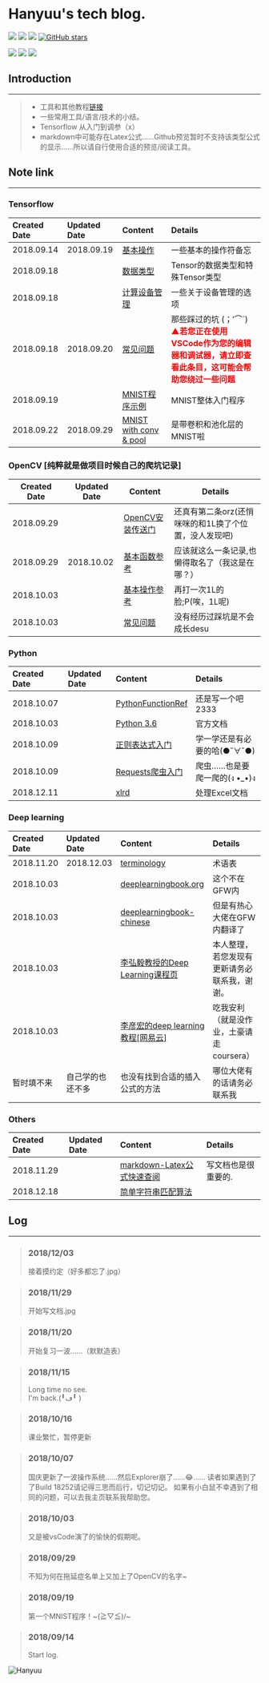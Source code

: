 # Hanyuu's tech blog.
[![](https://img.shields.io/github/downloads/atom/atom/total.svg)](https://github.com/HanyuuFurude/TechBlog/archive/master.zip)
[![](https://img.shields.io/github/issues/HanyuuFurude/TechBlog.svg)](https://github.com/HanyuuFurude/TechBlog/issues)
[![](https://img.shields.io/github/license/HanyuuFurude/TechBlog.svg)](https://github.com/HanyuuFurude/TechBlog/blob/master/LICENSE)
[![GitHub stars](https://img.shields.io/github/stars/HanyuuFurude/TechBlog.svg)](https://github.com/HanyuuFurude/TechBlog/stargazers)

![](https://img.shields.io/badge/language-Python_3.6-blue.svg)
![](https://img.shields.io/badge/package-Tensorflow-blue.svg)
![](https://img.shields.io/badge/package-OpenCV_python-blue.svg)
## Introduction
***
> - 工具和其他教程[链接](https://hanyuufurude.github.io/)
> - 一些常用工具/语言/技术的小结。
> - Tensorflow 从入门到调参（x）
> - markdown中可能存在Latex公式……Github预览暂时不支持该类型公式的显示……所以请自行使用合适的预览/阅读工具。
## Note link
***
### Tensorflow
| Created Date | Updated Date | Content                                                                    | Details                                                                                                                                    |
| :----------- | :----------- | :------------------------------------------------------------------------- | :----------------------------------------------------------------------------------------------------------------------------------------- |
| 2018.09.14   | 2018.09.19   | [基本操作](studyNotes/tensorflow/Leadin/Leadin.md)                         | 一些基本的操作符备忘                                                                                                                       |
| 2018.09.18   |              | [数据类型](studyNotes/tensorflow/Tensor/Tensor.md)                         | Tensor的数据类型和特殊Tensor类型                                                                                                           |
| 2018.09.18   |              | [计算设备管理](studyNotes/tensorflow/DeviceManage/DeviceManage.md)         | 一些关于设备管理的选项                                                                                                                     |
| 2018.09.18   | 2018.09.20   | [常见问题](studyNotes/tensorflow/CommomQuestion/CommomQuestion.md)         | 那些踩过的坑 (；′⌒`)<br><font color=red>**▲若您正在使用VSCode作为您的编辑器和调试器，请立即查看此条目，这可能会帮助您绕过一些问题**</font> |
| 2018.09.19   |              | [MNIST程序示例](studyNotes/tensorflow/Example/Leadin.py)                   | MNIST整体入门程序                                                                                                                          |
| 2018.09.22   | 2018.09.29   | [MNIST with conv & pool](studyNotes/tensorflow/Example/MNIST_Conv&Pool.md) | 是带卷积和池化层的MNIST啦                                                                                                                  |
### OpenCV [纯粹就是做项目时候自己的爬坑记录]
| Created Date | Updated Date | Content                                                                                                                                                             | Details                                               |
| ------------ | ------------ | ------------------------------------------------------------------------------------------------------------------------------------------------------------------- | ----------------------------------------------------- |
| 2018.09.29   |              | [OpenCV安装传送门](https://docs.opencv.org/3.0-beta/doc/py_tutorials/py_setup/py_table_of_contents_setup/py_table_of_contents_setup.html#py-table-of-content-setup) | 还真有第二条orz(还悄咪咪的和1L换了个位置，没人发现吧) |
| 2018.09.29   | 2018.10.02   | [基本函数参考](studyNotes/OpenCV/OpenCVFunctionRef.md)                                                                                                              | 应该就这么一条记录,也懒得取名了（我这是在哪？）       |
| 2018.10.03   |              | [基本操作参考](studyNotes/OpenCV/OpenCVBasicOperations.md)                                                                                                          | 再打一次1L的脸;P(唉，1L呢)                            |
| 2018.10.03   |              | [常见问题](studyNotes/OpenCV/OpenCVCommomQuestion.md)                                                                                                               | 没有经历过踩坑是不会成长desu                          |



### Python
| Created Date | Updated Date | Content                                                                       | Details                      |
| :----------- | :----------- | :---------------------------------------------------------------------------- | :--------------------------- |
| 2018.10.07   |              | [PythonFunctionRef](studyNotes/python/PythonFunctionRef/PythonFunctionRef.md) | 还是写一个吧2333             |
| 2018.10.03   |              | [Python 3.6](https://docs.python.org/3.6/)                                    | 官方文档                     |
| 2018.10.09   |              | [正则表达式入门](http://www.runoob.com/python3/python3-reg-expressions.html)  | 学一学还是有必要的哈(●ˇ∀ˇ●)  |
| 2018.10.09   |              | [Requests爬虫入门](https://blog.csdn.net/gyq1998/article/details/78583841)    | 爬虫……也是要爬一爬的(ง •_•)ง |
| 2018.12.11   |              | [xlrd](studyNotes/python/xlrd.md)                                             | 处理Excel文档                |
### Deep learning
| Created Date | Updated Date     | Content                                                                                        | Details                                      |
| :----------- | :--------------- | :--------------------------------------------------------------------------------------------- | :------------------------------------------- |
| 2018.11.20   | 2018.12.03       | [terminology](studyNotes/deeplearning/terminology.md)                                          | 术语表                                       |
| 2018.10.03   |                  | [deeplearningbook.org](http://www.deeplearningbook.org/)                                       | 这个不在GFW内                                |
| 2018.10.03   |                  | [deeplearningbook-chinese](https://github.com/exacity/deeplearningbook-chinese)                | 但是有热心大佬在GFW内翻译了                  |
| 2018.10.03   |                  | [李弘毅教授的Deep Learning课程页](https://hanyuufurude.github.io/DeepLearing.html)             | 本人整理，若您发现有更新请务必联系我，谢谢。 |
| 2018.10.03   |                  | [李彦宏的deep learning教程[网易云]](http://mooc.study.163.com/smartSpec/detail/1001319001.htm) | 吃我安利（就是没作业，土豪请走coursera）     |
| 暂时填不来   | 自己学的也还不多 | 也没有找到合适的插入公式的方法                                                                 | 哪位大佬有的话请务必联系我                   |

### Others
| Created Date | Updated Date| Content| Details|
| :- | :- | :- | :- |
| 2018.11.29 || [markdown-Latex公式快速查阅](studyNotes/Others/markdownLatex.png) | 写文档也是很重要的. |
| 2018.12.18 || [简单字符串匹配算法](studyNotes/Others/kmp.md) | |

## Log
***
> ### 2018/12/03
> 接着摸约定（好多都忘了.jpg）

> ### 2018/11/29
> 开始写文档.jpg

> ### 2018/11/20
> 开始复习一波……（默默造表）

> ### 2018/11/15
> Long time no see.\
> I'm back.(╹ڡ╹ )

> ### 2018/10/16
> 课业繁忙，暂停更新

> ### 2018/10/07
> 国庆更新了一波操作系统……然后Explorer崩了……😂……
> 读者如果遇到了了Build 18252请记得三思而后行，切记切记。
> 如果有小白鼠不幸遇到了相同的问题，可以去我主页联系我帮助您。

> ### 2018/10/03
> 又是被vsCode演了的愉快的假期呢。

> ### 2018/09/29
> 不知为何在拖延症名单上又加上了OpenCV的名字~

> ### 2018/09/19
> 第一个MNIST程序！~\(≧▽≦)/~

> ### 2018/09/14
> Start log.

![Hanyuu](studyNotes/rm.png)